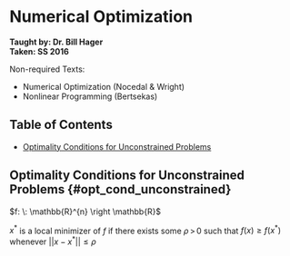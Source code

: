 # Numerical Optimization
**Taught by: Dr. Bill Hager**  
**Taken: SS 2016**  

Non-required Texts:

- Numerical Optimization (Nocedal & Wright)
- Nonlinear Programming (Bertsekas)

## Table of Contents

- [Optimality Conditions for Unconstrained Problems](#opt_cond_unconstrained)

## Optimality Conditions for Unconstrained Problems {#opt_cond_unconstrained}

$f: \: \mathbb{R}^{n} \right \mathbb{R}$

$x^{*}$ is a local minimizer of $f$ if there exists some $\rho \, > \, 0$ such
that $f(x) \geq f(x^{*})$ whenever $||x - x^{*} || \leq \rho$
